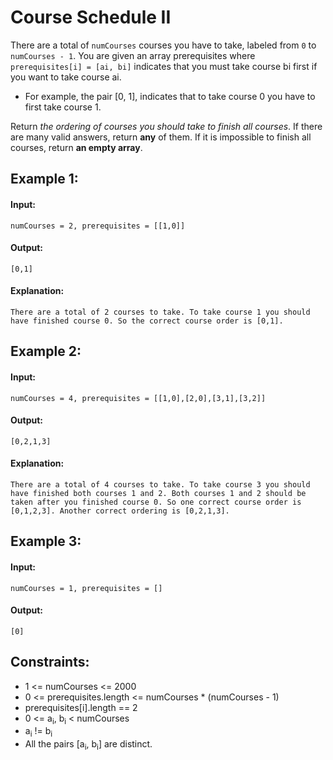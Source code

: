 # Course Schedule II

There are a total of `numCourses` courses you have to take, labeled from `0` to `numCourses - 1`. You are given an array prerequisites where `prerequisites[i] = [ai, bi]` indicates that you must take course bi first if you want to take course ai.

- For example, the pair [0, 1], indicates that to take course 0 you have to first take course 1.

Return *the ordering of courses you should take to finish all courses*. If there are many valid answers, return **any** of them. If it is impossible to finish all courses, return **an empty array**.

 

## Example 1:

#### Input: 
`numCourses = 2, prerequisites = [[1,0]]`

#### Output: 
`[0,1]`

#### Explanation: 
`There are a total of 2 courses to take. To take course 1 you should have finished course 0. So the correct course order is [0,1].`



## Example 2:

#### Input: 
`numCourses = 4, prerequisites = [[1,0],[2,0],[3,1],[3,2]]`

#### Output: 
`[0,2,1,3]`

#### Explanation: 
`There are a total of 4 courses to take. To take course 3 you should have finished both courses 1 and 2. Both courses 1 and 2 should be taken after you finished course 0.
So one correct course order is [0,1,2,3]. Another correct ordering is [0,2,1,3].`



## Example 3:

#### Input: 
`numCourses = 1, prerequisites = []`

#### Output: 
`[0]`
 


## Constraints:
- 1 <= numCourses <= 2000
- 0 <= prerequisites.length <= numCourses * (numCourses - 1)
- prerequisites[i].length == 2
- 0 <= a<sub>i</sub>, b<sub>i</sub> < numCourses
- a<sub>i</sub> != b<sub>i</sub>
- All the pairs [a<sub>i</sub>, b<sub>i</sub>] are distinct.
